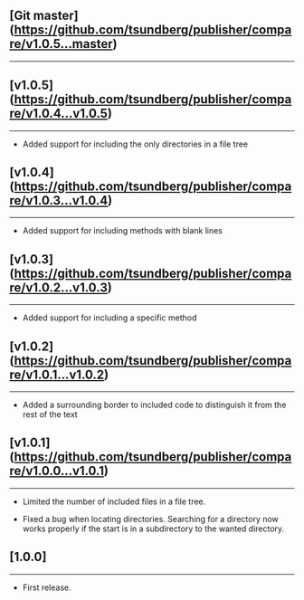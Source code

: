 ## [Git master] (https://github.com/tsundberg/publisher/compare/v1.0.5...master)
-----------------------------


## [v1.0.5] (https://github.com/tsundberg/publisher/compare/v1.0.4...v1.0.5)
-----------------------------
* Added support for including the only directories in a file tree

## [v1.0.4] (https://github.com/tsundberg/publisher/compare/v1.0.3...v1.0.4)
-----------------------------
* Added support for including methods with blank lines

## [v1.0.3] (https://github.com/tsundberg/publisher/compare/v1.0.2...v1.0.3)
-----------------------------
* Added support for including a specific method

## [v1.0.2] (https://github.com/tsundberg/publisher/compare/v1.0.1...v1.0.2)
-----------------------------
* Added a surrounding border to included code to distinguish it from the rest of the text

## [v1.0.1] (https://github.com/tsundberg/publisher/compare/v1.0.0...v1.0.1)
-----------------------------
* Limited the number of included files in a file tree.

* Fixed a bug when locating directories. Searching for a directory now works properly if the start
  is in a subdirectory to the wanted directory.

## [1.0.0]
-----------------------------
* First release.
